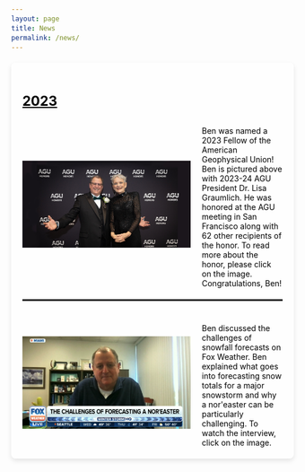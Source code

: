 ```yaml
---
layout: page
title: News
permalink: /news/
---
```

<style>
  @import url('https://fonts.googleapis.com/css2?family=Roboto:wght@700&display=swap'); /* Example of importing a Google Font */
  
  body {
    background: url('/assets/images/cloud.jpg') no-repeat center center fixed;
    background-size: cover;
    margin-top: 0;
    padding-top: 0;
  }
  .navbar {
    margin-bottom: 0;
    border-bottom: none;
  }
  .page-content {
    padding-top: 0; /* Remove any top padding */
  }
  .page-content h1 {
    display: none; /* Hide the large title */
  }
  .container {
    background-color: rgba(255, 255, 255, 0.8); /* Slightly transparent white background for better readability */
    padding: 20px;
    border-radius: 8px;
    max-width: 800px;
    margin: 20px auto; /* Center the container on the page */
    box-shadow: 0 4px 8px rgba(0, 0, 0, 0.1);
  }
  .content-wrapper {
    display: flex;
    align-items: center; /* Center the text vertically with the images */
  }
  .content-wrapper img {
    margin-right: 20px;
    width: 300px; /* Adjusted width */
    height: auto;
  }
  .content-wrapper div {
    flex: 1;
  }
  .content-wrapper h1 {
    margin: 0;
    font-size: 24px;
    color: black;
  }
  .content-wrapper p {
    margin: 0;
    font-size: 14px; /* Smaller font size for all lines except the first */
    color: black;
    text-align: left; /* Left-align the text */
  }
  .content-wrapper p.lightgreen a {
    color: green;
    text-decoration: none;
  }
  .content-wrapper p.lightblue a {
    color: lightblue;
    text-decoration: none;
  }
  .page-people .page-title {
    display: none; /* Hide the title on the page */
  }
  .new-container {
    background-color: rgba(255, 255, 255, 0.8); /* Slightly transparent white background for better readability */
    padding: 20px;
    border-radius: 8px;
    max-width: 800px;
    margin: 20px auto; /* Center the container on the page */
    box-shadow: 0 4px 8px rgba(0, 0, 0, 0.1);
    margin-top: 20px; /* Add space between containers */
  }
  .new-container h2 {
    font-size: 24px;
    color: black;
    margin-bottom: 10px; /* Smaller distance between title and content */
    font-weight: bold; /* Bold the title */
    text-decoration: underline; /* Underline the title */
  }
  .columns {
    display: flex;
    justify-content: space-between;
    flex-wrap: wrap; /* Allow columns to wrap to the next line */
  }
  .column {
    flex: 1;
    text-align: center;
    margin: 10px; /* Add margin to space out columns */
    max-width: calc(33.333% - 20px); /* Ensure three columns per row */
  }
  .column img {
    width: 100%;
    height: auto;
    max-width: 200px;
    margin-bottom: 10px;
  }
  .column p {
    font-size: 14px; /* Adjust the font size as needed */
    color: black;
    margin: 5px 0;
  }
  .column p.name {
    font-size: 18px;
    font-style: normal;
    color: black;
  }
  .column p.navy {
    color: navy;
  }
  .column p.purple {
    color: purple;
  }
  .former-container .content-wrapper h1 {
    font-weight: bold;
  }
  .former-container .content-wrapper p {
    margin-top: 10px; /* Add margin between lines */
    font-style: normal; /* Ensure no italic style */
  }
  .former-container .content-wrapper p.contact-email {
    font-style: normal;
    margin-top: 5px;
  }
  .former-container .content-wrapper p.italic {
    font-style: italic;
  }
  .smaller-image {
    width: 150px;
    height: auto;
  }
  .webpage-button {
    display: inline-block;
    padding: 10px 20px;
    margin-top: 10px;
    background-color: lightblue;
    color: white;
    border: 2px solid white;
    border-radius: 4px;
    text-decoration: none;
    font-size: 14px;
  }
  .webpage-button:hover {
    background-color: #87CEEB; /* Darker shade of light blue */
  }
</style>

<div class="new-container former-container">
  <h2>2023</h2>
  <div class="content-wrapper" style="padding-top: 10px;">
      <img src="/assets/images/ben_agu.jpg" alt="Ben AGU" style="width: 300px; height: auto;"> 
      <div>
          <p style="margin-top: 10px; font-size: 14px;">Ben was named a 2023 Fellow of the American Geophysical Union! Ben is pictured above with 2023-24 AGU President Dr. Lisa Graumlich. He was honored at the AGU meeting in San Francisco along with 62 other recipients of the honor. To read more about the honor, please click on the image. Congratulations, Ben!</p>
      </div>
  </div>
  <hr style="border: 1px solid black; margin: 20px 0;">
  <div class="content-wrapper" style="padding-top: 10px;">
      <img src="/assets/images/ben_fw1.jpg" alt="Ben FXW" style="width: 300px; height: auto;">
      <div>
          <p style="margin-top: 10px; font-size: 14px;">Ben discussed the challenges of snowfall forecasts on Fox Weather. Ben explained what goes into forecasting snow totals for a major snowstorm and why a nor'easter can be particularly challenging. To watch the interview, click on the image.</p>
      </div>
  </div>
</div>
